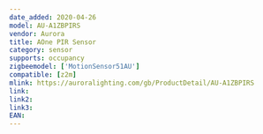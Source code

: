 ```yaml
---
date_added: 2020-04-26
model: AU-A1ZBPIRS
vendor: Aurora
title: AOne PIR Sensor
category: sensor
supports: occupancy
zigbeemodel: ['MotionSensor51AU']
compatible: [z2m]
mlink: https://auroralighting.com/gb/ProductDetail/AU-A1ZBPIRS
link: 
link2: 
link3: 
EAN: 
---
```

